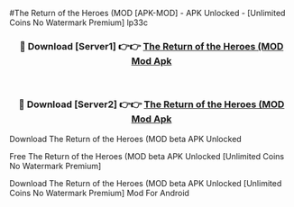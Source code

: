 #The Return of the Heroes (MOD [APK-MOD] - APK Unlocked - [Unlimited Coins No Watermark Premium] lp33c



<div align="center">

<h3>🔴 Download [Server1] 👉👉 <a href="https://momento.my/?title=The_Return_of_the_Heroes_(MOD">The Return of the Heroes (MOD Mod Apk</a></h3><br>

<h3>🔴 Download [Server2] 👉👉 <a href="https://momento.my/?title=The_Return_of_the_Heroes_(MOD">The Return of the Heroes (MOD Mod Apk</a></h3>
</div>



Download The Return of the Heroes (MOD beta APK Unlocked

Free The Return of the Heroes (MOD beta APK Unlocked [Unlimited Coins No Watermark Premium]

Download The Return of the Heroes (MOD beta APK Unlocked [Unlimited Coins No Watermark Premium] Mod For Android
